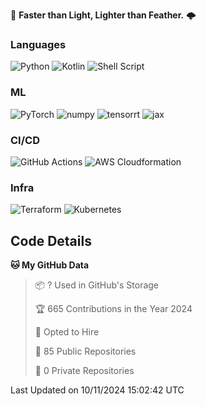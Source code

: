 :rocket: **Faster than Light, Lighter than Feather.** 🌩️


### Languages
![Python](https://img.shields.io/badge/python-3670A0?style=for-the-badge&logo=python&logoColor=ffdd54) ![Kotlin](https://img.shields.io/badge/kotlin-%237F52FF.svg?style=for-the-badge&logo=kotlin&logoColor=white) ![Shell Script](https://img.shields.io/badge/shell_script-%23121011.svg?style=for-the-badge&logo=gnu-bash&logoColor=white)


### ML
<img alt="PyTorch" src ="https://img.shields.io/badge/PyTorch-EE4C2C.svg?&style=for-the-badge&logo=PyTorch&logoColor=white"/> <img alt="numpy" src ="https://img.shields.io/badge/NumPy-013243.svg?&style=for-the-badge&logo=NumPy&logoColor=white"/> ![tensorrt](https://img.shields.io/badge/tensorrt_&_triton-000000.svg?style=for-the-badge&logo=nVIDIA&logoColor=green) ![jax](https://img.shields.io/badge/jax(novice)-%23ffffff.svg?style=for-the-badge&logo=tensorflow&logoColor=blue)


### CI/CD

![GitHub Actions](https://img.shields.io/badge/github%20actions-%232671E5.svg?style=for-the-badge&logo=githubactions&logoColor=white) ![AWS Cloudformation](https://img.shields.io/badge/AWS_Cloudformation-%23FF9900.svg?style=for-the-badge&logo=amazonwebservices&logoColor=white) 

### Infra 

![Terraform](https://img.shields.io/badge/terraform-%235835CC.svg?style=for-the-badge&logo=terraform&logoColor=white) ![Kubernetes](https://img.shields.io/badge/k3s(novice)-%23326ce5.svg?style=for-the-badge&logo=kubernetes&logoColor=white)

## Code Details

<!--START_SECTION:waka-->
**🐱 My GitHub Data** 

> 📦 ? Used in GitHub's Storage 
 > 
> 🏆 665 Contributions in the Year 2024
 > 
> 💼 Opted to Hire
 > 
> 📜 85 Public Repositories 
 > 
> 🔑 0 Private Repositories 
 > 

 Last Updated on 10/11/2024 15:02:42 UTC
<!--END_SECTION:waka-->
